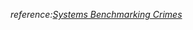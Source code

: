 *reference:[Systems Benchmarking Crimes](https://gernot-heiser.org/benchmarking-crimes.html#more)*


